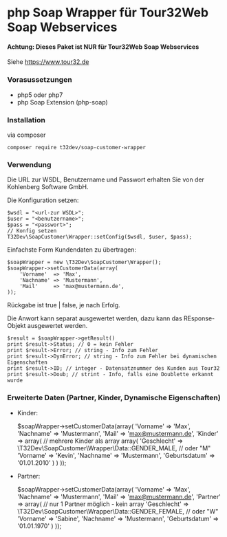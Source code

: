 # php Soap Wrapper für Tour32Web Soap Webservices

#### Achtung: Dieses Paket ist **NUR** für Tour32Web Soap Webservices

Siehe https://www.tour32.de

### Vorasussetzungen

 - php5 oder php7
 - php Soap Extension (php-soap)

### Installation

via composer

    composer require t32dev/soap-customer-wrapper
    
### Verwendung    

Die URL zur WSDL, Benutzername und Passwort erhalten Sie von der Kohlenberg Software GmbH.

Die Konfiguration setzen:

    $wsdl = "<url-zur WSDL>";
    $user = "<benutzername>";
    $pass = "<passwort>";
    // Konfig setzen
    T32Dev\SoapCustomer\Wrapper::setConfig($wsdl, $user, $pass);
    
Einfachste Form Kundendaten zu übertragen:

    $soapWrapper = new \T32Dev\SoapCustomer\Wrapper();
    $soapWrapper->setCustomerData(array(
        'Vorname'  => 'Max',
        'Nachname' => 'Mustermann',
        'Mail'     => 'max@mustermann.de',
    ));    
    
Rückgabe ist true | false, je nach Erfolg.

Die Anwort kann separat ausgewertet werden, dazu kann das REsponse-Objekt ausgewertet werden.

    $result = $soapWrapper->getResult()
    print $result->Status; // 0 = kein Fehler
    print $result->Error; // string - Info zum Fehler
    print $result->DynError; // string - Info zum Fehler bei dynamischen Eigenschaften
    print $result->ID; // integer - Datensatznummer des Kunden aus Tour32
    print $result->Doub; // strint - Info, falls eine Doublette erkannt wurde
    
        
### Erweiterte Daten (Partner, Kinder, Dynamische Eigenschaften)

 - Kinder:
 
 
     $soapWrapper->setCustomerData(array(
         'Vorname'  => 'Max',
         'Nachname' => 'Mustermann',
         'Mail'     => 'max@mustermann.de',
         'Kinder'   => array( // mehrere Kinder als array
             array(
                 'Geschlecht'   => \T32Dev\SoapCustomer\Wrapper\Data::GENDER_MALE, // oder "M"
                 'Vorname'      => 'Kevin',
                 'Nachname'     => 'Mustermann',
                 'Geburtsdatum' => '01.01.2010'
             )
         )
     ));

 - Partner:
 
 
    $soapWrapper->setCustomerData(array(
         'Vorname'  => 'Max',
         'Nachname' => 'Mustermann',
         'Mail'     => 'max@mustermann.de',
         'Partner'  => array( // nur 1 Partner möglich - kein array
             'Geschlecht'   => \T32Dev\SoapCustomer\Wrapper\Data::GENDER_FEMALE, // oder "W"
             'Vorname'      => 'Sabine',
             'Nachname'     => 'Mustermann',
             'Geburtsdatum' => '01.01.1970'
         )
     ));

